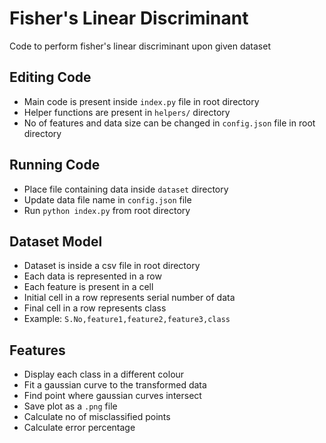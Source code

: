 # Fisher's Linear Discriminant

Code to perform fisher's linear discriminant upon given dataset

## Editing Code
* Main code is present inside `index.py` file in root directory
* Helper functions are present in `helpers/` directory
* No of features and data size can be changed in `config.json` file in root directory

## Running Code
* Place file containing data inside `dataset` directory
* Update data file name in `config.json` file
* Run `python index.py` from root directory

## Dataset Model
* Dataset is inside a csv file in root directory
* Each data is represented in a row
* Each feature is present in a cell
* Initial cell in a row represents serial number of data
* Final cell in a row represents class
* Example: `S.No,feature1,feature2,feature3,class`

## Features
* Display each class in a different colour
* Fit a gaussian curve to the transformed data
* Find point where gaussian curves intersect
* Save plot as a `.png` file
* Calculate no of misclassified points
* Calculate error percentage
